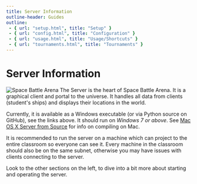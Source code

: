 ```yaml
---
title: Server Information
outline-header: Guides
outline:
 - { url: "setup.html", title: "Setup" }
 - { url: "config.html", title: "Configuration" }
 - { url: "usage.html", title: "Usage/Shortcuts" }
 - { url: "tournaments.html", title: "Tournaments" }
---
```


Server Information
============
<img src="{{ site.baseurl }}/img/SpaceBattleArena.png" alt="Space Battle Arena" class="right"/>
The Server is the heart of Space Battle Arena.  It is a graphical client and portal to the universe.  It handles all data from clients (student's ships) and displays their locations in the world.

Currently, it is available as a Windows executable (or via Python source on GitHub), see the links above.  It should run on *Windows 7 or above*.  See [Mac OS X Server from Source](https://github.com/Mikeware/SpaceBattleArena/blob/master/SBA_Serv/README.md) for info on compiling on Mac.

It is recommended to run the server on a machine which can project to the entire classroom so everyone can see it.  Every machine in the classroom should also be on the same subnet, otherwise you may have issues with clients connecting to the server.

Look to the other sections on the left, to dive into a bit more about starting and operating the server.
